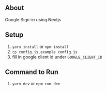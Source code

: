 ## About

Google Sign-in using Nextjs

## Setup

1. `yarn install` or `npm install`
2. `cp config.js.example config.js`
3. fill in google client id under `GOOGLE_CLIENT_ID`

## Command to Run

1. `yarn dev` or `npm run dev`
